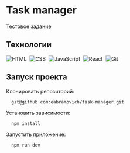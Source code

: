 # Task manager
Тестовое задание 

## Технологии

![HTML](https://img.shields.io/badge/-HTML-05122A?style=flat&logo=HTML5)&nbsp;
![CSS](https://img.shields.io/badge/-CSS-05122A?style=flat&logo=CSS3&logoColor=1572B6)&nbsp;
![JavaScript](https://img.shields.io/badge/-JavaScript-05122A?style=flat&logo=javascript)&nbsp;
![React](https://img.shields.io/badge/-React-05122A?style=flat&logo=react)&nbsp;
![Git](https://img.shields.io/badge/-Git-05122A?style=flat&logo=git)&nbsp;

## Запуск проекта

Клонировать репозиторий:

```
  git@github.com:eabramovich/task-manager.git
```

Установить зависимости:

```
  npm install
```

Запустить приложение:

```
  npm run dev
```